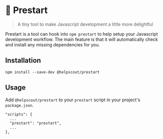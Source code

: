 # 🔑 Prestart

> A tiny tool to make Javascript development a little more delightful

Prestart is a tool can hook into `npm prestart` to help setup your Javascript development workflow. The main feature is that it will automatically check and install any missing dependencies for you.

## Installation

```
npm install --save-dev @helpscout/prestart
```

## Usage

Add `@helpscout/prestart` to your `prestart` script in your project's `package.json`.

```
"scripts": {
  ...
  "prestart": "prestart",
  ...
},
```
